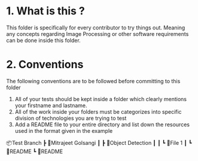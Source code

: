 # 1. What is this ?

This folder is specifically for every contributor to try things out. Meaning any concepts regarding Image Processing or other software requirements can be done inside this folder.

# 2. Conventions

The following conventions are to be followed before committing to this folder

1. All of your tests should be kept inside a folder which clearly mentions your firstname and lastname.
2. All of the work inside your folders must be categorizes into specific division of technologies you are trying to test
3. Add a README file to your entire directory and list down the resources used in the format given in the example

📦Test Branch
 ┣ 📂Mitrajeet Golsangi
 ┃ ┣ 📂Object Detection
 ┃ ┃ ┗ 📜File 1
 ┃ ┗ 📜README
 ┗ 📜README
